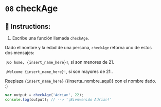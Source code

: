 # `08` checkAge

## 📝 Instructions:

1. Escribe una función llamada `checkAge`. 

Dado el nombre y la edad de una persona, `checkAge` retorna uno de estos dos mensajes:

`¡Go home, {insert_name_here}!`, si son menores de 21.

`¡Welcome {insert_name_here}!`, si son mayores de 21..

Reeplaza `{insert_name_here}` ({inserta_nombre_aquí)} con el nombre dado. :)

```Javascript
var output = checkAge('Adrian', 22);
console.log(output); // --> '¡Bienvenido Adrian!'